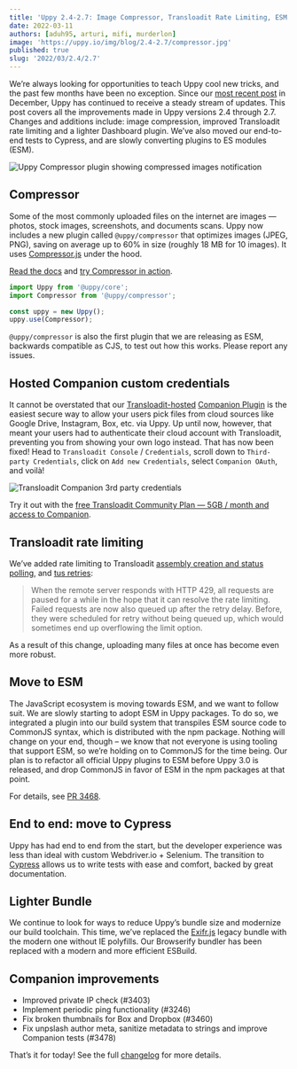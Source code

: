 ```yaml
---
title: 'Uppy 2.4-2.7: Image Compressor, Transloadit Rate Limiting, ESM'
date: 2022-03-11
authors: [aduh95, arturi, mifi, murderlon]
image: 'https://uppy.io/img/blog/2.4-2.7/compressor.jpg'
published: true
slug: '2022/03/2.4/2.7'
---
```


We’re always looking for opportunities to teach Uppy cool new tricks, and the
past few months have been no exception. Since our
[most recent post](https://uppy.io/blog/2021/12/2.1-2.3/) in December, Uppy has
continued to receive a steady stream of updates. This post covers all the
improvements made in Uppy versions 2.4 through 2.7. Changes and additions
include: image compression, improved Transloadit rate limiting and a lighter
Dashboard plugin. We’ve also moved our end-to-end tests to Cypress, and are
slowly converting plugins to ES modules (ESM).

<img class="border" alt="Uppy Compressor plugin showing compressed images notification" src="/img/blog/2.4-2.7/compressor.jpg" />

<!--truncate-->

## Compressor

Some of the most commonly uploaded files on the internet are images — photos,
stock images, screenshots, and documents scans. Uppy now includes a new plugin
called `@uppy/compressor` that optimizes images (JPEG, PNG), saving on average
up to 60% in size (roughly 18 MB for 10 images). It uses
[Compressor.js](https://github.com/fengyuanchen/compressorjs) under the hood.

[Read the docs](https://uppy.io/docs/compressor/) and
[try Compressor in action](https://uppy.io/examples/dashboard/).

```js
import Uppy from '@uppy/core';
import Compressor from '@uppy/compressor';

const uppy = new Uppy();
uppy.use(Compressor);
```

`@uppy/compressor` is also the first plugin that we are releasing as ESM,
backwards compatible as CJS, to test out how this works. Please report any
issues.

## Hosted Companion custom credentials

It cannot be overstated that our
[Transloadit-hosted](https://transloadit.com/docs/sdks/uppy/)
[Companion Plugin](https://uppy.io/docs/companion/) is the easiest secure way to
allow your users pick files from cloud sources like Google Drive, Instagram,
Box, etc. via Uppy. Up until now, however, that meant your users had to
authenticate their cloud account with Transloadit, preventing you from showing
your own logo instead. That has now been fixed! Head to `Transloadit Console` /
`Credentials`, scroll down to `Third-party Credentials`, click on
`Add new Credentials`, select `Companion OAuth`, and voilà!

<img class="border" alt="Transloadit Companion 3rd party credentials" src="/img/blog/2.4-2.7/companion-3rd-party-oauth.jpg" />

Try it out with the
[free Transloadit Community Plan — 5GB / month and access to Companion](https://transloadit.com/pricing/).

## Transloadit rate limiting

We’ve added rate limiting to Transloadit
[assembly creation and status polling](https://github.com/transloadit/uppy/pull/3429),
and [tus retries](https://github.com/transloadit/uppy/pull/3394):

> When the remote server responds with HTTP 429, all requests are paused for a
> while in the hope that it can resolve the rate limiting. Failed requests are
> now also queued up after the retry delay. Before, they were scheduled for
> retry without being queued up, which would sometimes end up overflowing the
> limit option.

As a result of this change, uploading many files at once has become even more
robust.

## Move to ESM

The JavaScript ecosystem is moving towards ESM, and we want to follow suit. We
are slowly starting to adopt ESM in Uppy packages. To do so, we integrated a
plugin into our build system that transpiles ESM source code to CommonJS syntax,
which is distributed with the npm package. Nothing will change on your end,
though – we know that not everyone is using tooling that support ESM, so we’re
holding on to CommonJS for the time being. Our plan is to refactor all official
Uppy plugins to ESM before Uppy 3.0 is released, and drop CommonJS in favor of
ESM in the npm packages at that point.

For details, see [PR 3468](https://github.com/transloadit/uppy/pull/3468).

## End to end: move to Cypress

Uppy has had end to end from the start, but the developer experience was less
than ideal with custom Webdriver.io + Selenium. The transition to
[Cypress](https://github.com/transloadit/uppy/pull/3444) allows us to write
tests with ease and comfort, backed by great documentation.

## Lighter Bundle

We continue to look for ways to reduce Uppy’s bundle size and modernize our
build toolchain. This time, we’ve replaced the
[Exifr.js](https://github.com/exif-js/exif-js) legacy bundle with the modern one
without IE polyfills. Our Browserify bundler has been replaced with a modern and
more efficient ESBuild.

## Companion improvements

- Improved private IP check (#3403)
- Implement periodic ping functionality (#3246)
- Fix broken thumbnails for Box and Dropbox (#3460)
- Fix unpslash author meta, sanitize metadata to strings and improve Companion
  tests (#3478)

That’s it for today! See the full
[changelog](https://github.com/transloadit/uppy/blob/master/CHANGELOG.md#1300)
for more details.
